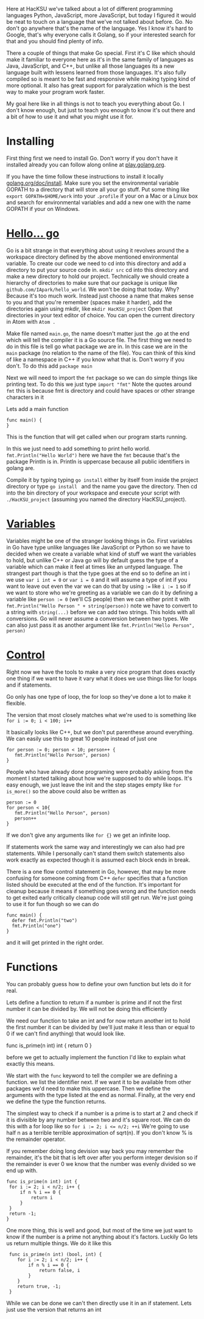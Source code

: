 Here at HacKSU we've talked about a lot of different programming languages
Python, JavaScript, more JavaScript, but today I figured it would be neat to touch
on a language that we've not talked about before. Go. No don't go anywhere that's
the name of the language. Yes I know it's hard to Google, that's why everyone calls
it Golang, so if your interested search for that and you should find plenty of info.

There a couple of things that make Go special. First it's C like which should make
it familiar to everyone here as it's in the same family of languages as Java,
JavaScript, and C++, but unlike all those languages its a new language built with
lessens learned from those languages. It's also fully compiled so is meant to be
fast and responsive while making typing kind of more optional. It also has great
support for paralyzation which is the best way to make your program work faster.

My goal here like in all things is not to teach you everything about Go. I don't know enough,
but just to teach you enough to know it's out there and a bit of how to use it
and what you might use it for.

# Installing

First thing first we need to install Go. Don't worry if you don't have it installed
already you can follow along online at [play.golang.org](https://play.golang.org/).

If you have the time follow these instructions to install it locally
[golang.org/doc/install](https://golang.org/doc/install). Make sure you set the
environmental variable GOPATH to a directory that will store all your go stuff. Put some
thing like `export GOPATH=$HOME/work` into your `.profile` if your on a Mac or a
Linux box and search for environmental variables and add a new one with the name
GOPATH if your on Windows.

# [Hello... go](https://github.com/hacksu/go-example/tree/70e55a6f72001daaaa82c729ab8f23d8e6f21599)

Go is a bit strange in that everything about using it revolves around the a workspace
directory defined by the above mentioned environmental variable. To create our code
we need to cd into this directory and add a directory to put your source code in.
`mkdir src` cd into this directory and make a new directory to hold our project.
Technically we should create a hierarchy of directories to make sure that our package is
unique like `github.com/IApark/hello_world`. We won't be doing that today. Why?
Because it's too much work. Instead just choose a name that makes sense to you
and that you're remember (spaces make it harder), add the directories again using
mkdir, like `mkdir HacKSU_project` Open that directories in your text editor of
choice. You can open the current directory in Atom with `Atom .`

Make file named `main.go`, the name doesn't matter just the .go at the end which
will tell the compiler it is a Go source file. The first thing we need to do in
this file is tell go what package we are in. In this case we are in the `main`
package (no relation to the name of the file). You can think of this kind of like
a namespace in C++ if you know what that is. Don't worry if you don't. To do
this add `package main`

Next we will need to import the `fmt` package so we can do simple things like printing
text. To do this we just type `import "fmt"` Note the quotes around `fmt` this is
because fmt is directory and could have spaces or other strange characters in it

Lets add a main function

    func main() {
    }

This is the function that will get called when our program starts running.

In this we just need to add something to print hello world. `fmt.Println("Hello World")`
here we have the `fmt` because that's the package Println is in. Println is uppercase
because all public identifiers in golang are.

Compile it by typing typing `go install` either by itself from inside the project
directory or type `go install ` and the name you gave the directory. Then cd into
the bin directory of your workspace and execute your script with `./HacKSU_project`
(assuming you named the directory HacKSU_project).


# [Variables](https://github.com/hacksu/go-example/tree/4bdea6691e466e107bbef0236b3e87ef1ba77bac)

Variables might be one of the stranger looking things in Go. First variables in
Go have type unlike languages like JavaScript or Python so we have to decided when
we create a variable what kind of stuff we want the variables to hold, but unlike C++
or Java go will by default guess the type of a variable which can make it feel
at times like an untyped language. The strangest part though is that the type goes at
the end so to define an int i we use `var i int = 0` or `var i = 0` and it will
assume a type of int if you want to leave out even the var we can do that by using
`:=` like `i := 1` so if we want to store who we're greeting as a variable we can
do it by defining a variable like `person := 0` (we'll CS people) then we can either
print it with `fmt.Println("Hello Person " + string(person))` note we have to convert
to a string with `string(...)` before we can add two strings. This holds with all
conversions. Go will never assume a conversion between two types. We can also just
pass it as another argument like `fmt.Println("Hello Person", person)`

# [Control](https://github.com/hacksu/go-example/tree/23b426cb7485b3dd752d64b7f994c87b3c411b74)

Right now we have the tools to make a very nice program that does exactly one thing
if we want to have it vary what it does we use things like for loops and if statements.

Go only has one type of loop, the for loop so they've done a lot to make it flexible.

The version that most closely matches what we're used to is something like `for i := 0; i < 100; i++`

It basically looks like C++, but we don't put parenthese around everything. We can
easily use this to great 10 people instead of just one

    for person := 0; person < 10; person++ {
       fmt.Println("Hello Person", person)
    }

People who have already done programing were probably asking from the moment I
started talking about how we're supposed to do while loops. It's easy enough,
we just leave the init and the step stages empty like `for is_more()` so the above
could also be written as

    person := 0
    for person < 10{
       fmt.Println("Hello Person", person)
       person++
    }

If we don't give any arguments like `for {}` we get an infinite loop.

If statements work the same way and interestingly we can also had pre statements. While I personally can't stand them switch statements also work exactly as expected though it is assumed
each block ends in break.

There is a one flow control statement in Go, however, that may be more confusing
for someone coming from C++ `defer` specifies that a function listed should be
executed at the end of the function. It's important for cleanup because it means
if something goes wrong and the function needs to get exited early critically
cleanup code will still get run. We're just going to use it for fun though so we
can do

    func main() {
   	  defer fmt.Println("two")
   	  fmt.Println("one")
    }

and it will get printed in the right order.

# Functions

You can probably guess how to define your own function but lets do it for real.

Lets define a function to return if a number is prime and if not the first number
it can be divided by. We will not be doing this efficiently

We need our function to take an int and for now return another int to hold the
first number it can be divided by (we'll just make it less than or equal to  0 if
we can't find anything) that would look like.

func is_prime(n int) int {
	return 0
}

before we get to actually implement the function I'd like to explain what exactly this means.

We start with the `func` keyword to tell the compiler we are defining a function.
we list the identifier next. If we want it to be available from other packages we'd
need to make this uppercase. Then we define the arguments with the type listed at
the end as normal. Finally, at the very end we define the type the function returns.

The simplest way to check if a number is a prime is to start at 2 and check if it
is divisible by any number between two and it's square root. We can do this with a
for loop like so `for i := 2; i <= n/2; ++i` We're going to use half n as a terrible
terrible approximation of sqrt(n). If you don't know % is the remainder operator.

If you remember doing long devision way back you may remember the remainder, it's
the bit that is left over after you perform integer devision so if the remainder
is ever 0 we know that the number was evenly divided so we end up with.

    func is_prime(n int) int {
  	 for i := 2; i < n/2; i++ {
   	 	 if n % i == 0 {
   			 return i
   		 }
   	 }
  	 return -1;
    }

  One more thing, this is well and good, but most of the time we just want to know
  if the number is a prime not anything about it's factors. Luckily Go lets us
  return multiple things. We do it like this

     func is_prime(n int) (bool, int) {
       	for i := 2; i < n/2; i++ {
       		if n % i == 0 {
       			return false, i
  	     	}
       	}
       	return true, -1;
     }

 While we can be done we can't then directly use it in an if statement. Lets just
 use the version that returns an int
